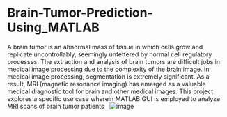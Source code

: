 # Brain-Tumor-Prediction-Using_MATLAB
A brain tumor is an abnormal mass of tissue in which cells grow and replicate uncontrollably, seemingly unfettered by normal cell regulatory processes. The extraction and analysis of brain tumors are difficult jobs in medical image processing due to the complexity of the brain image. In medical image processing, segmentation is extremely significant. As a result, MRI (magnetic resonance imaging) has emerged as a valuable medical diagnostic tool for brain and other medical images. This project explores a specific use case wherein MATLAB GUI is employed to analyze MRI scans of brain tumor patients  
![image](https://github.com/shubham-jain-dev/Brain-Tumor-Prediction-Using_MATLAB/assets/161154034/a1fdda65-0e40-47bc-a72e-3a969749c309)
